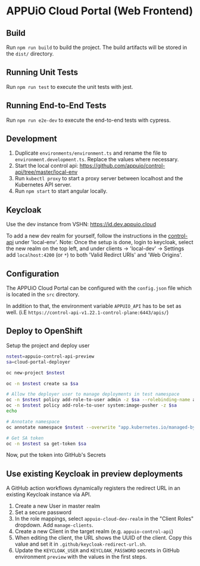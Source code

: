 # APPUiO Cloud Portal (Web Frontend)

## Build

Run `npm run build` to build the project. The build artifacts will be stored in the `dist/` directory.

## Running Unit Tests

Run `npm run test` to execute the unit tests with jest.

## Running End-to-End Tests

Run `npm run e2e-dev` to execute the end-to-end tests with cypress.

## Development

1. Duplicate `environments/environment.ts` and rename the file to `environment.development.ts`. Replace the values where necessary.
2. Start the local control api: https://github.com/appuio/control-api/tree/master/local-env
3. Run `kubectl proxy` to start a proxy server between localhost and the Kubernetes API server.
4. Run `npm start` to start angular locally.

## Keycloak

Use the dev instance from VSHN: https://id.dev.appuio.cloud

To add a new dev realm for yourself, follow the instructions in the [control-api](https://github.com/appuio/control-api) under 'local-env'.
Note: Once the setup is done, login to keycloak, select the new realm on the top left, and under clients -> 'local-dev' -> Settings add `localhost:4200` (or `*`) to both 'Valid Redirct URIs' and 'Web Origins'.

## Configuration

The APPUiO Cloud Portal can be configured with the `config.json` file which is located in the `src` directory.

In addition to that, the environment variable `APPUIO_API` has to be set as well. (i.E `https://control-api-v1.22.1-control-plane:6443/apis/`)

## Deploy to OpenShift

Setup the project and deploy user

```bash
nstest=appuio-control-api-preview
sa=cloud-portal-deployer

oc new-project $nstest

oc -n $nstest create sa $sa

# Allow the deployer user to manage deployments in test namespace
oc -n $nstest policy add-role-to-user admin -z $sa --rolebinding-name admin
oc -n $nstest policy add-role-to-user system:image-pusher -z $sa
echo

# Annotate namespace
oc annotate namespace $nstest --overwrite "app.kubernetes.io/managed-by=GitHub Actions" "app.kubernetes.io/source=https://github.com/appuio/cloud-portal"

# Get SA token
oc -n $nstest sa get-token $sa
```

Now, put the token into GitHub's Secrets

## Use existing Keycloak in preview deployments

A GitHub action workflows dynamically registers the redirect URL in an existing Keycloak instance via API.

1. Create a new User in master realm
1. Set a secure password
1. In the role mappings, select `appuio-cloud-dev-realm` in the "Client Roles" dropdown.
   Add `manage-clients`.
1. Create a new Client in the target realm (e.g. `appuio-control-api`)
1. When editing the client, the URL shows the UUID of the client.
   Copy this value and set it in `.github/keycloak-redirect-url.sh`.
1. Update the `KEYCLOAK_USER` and `KEYCLOAK_PASSWORD` secrets in GitHub environment `preview` with the values in the first steps.

